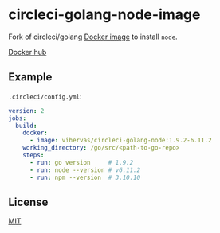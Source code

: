 # circleci-golang-node-image
Fork of circleci/golang [Docker image](https://github.com/circleci/circleci-images/blob/master/shared/images/Dockerfile-basic.template) to install `node`.

[Docker hub](https://hub.docker.com/r/vihervas/circleci-golang-node/)

## Example

`.circleci/config.yml`:
```yaml
version: 2
jobs:
  build:
    docker:
      - image: vihervas/circleci-golang-node:1.9.2-6.11.2
    working_directory: /go/src/<path-to-go-repo>
    steps:
      - run: go version     # 1.9.2
      - run: node --version # v6.11.2
      - run: npm --version  # 3.10.10

``` 

## License
[MIT](LICENSE)

